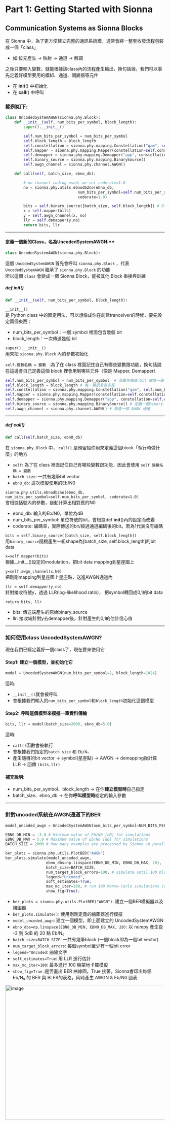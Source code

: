 # Part 1: Getting Started with Sionna


## Communication Systems as Sionna Blocks 

在 Sionna 中，為了更方便建立完整的通訊系統模，通常會將一整套收發流程包裝成一個「class」  
- 如:位元產生 → 映射 → 通道 → 解調


之後只要輸入變數，就能根據該class內的流程產生輸出，換句話說，我們可以事先定義好模型要用的模組、通道、調變器等元件  
- 在 __init__() 中初始化
- 在 __call__() 中呼叫 

### 範例如下:  
```python
class UncodedSystemAWGN(sionna.phy.Block):
    def __init__(self, num_bits_per_symbol, block_length):
        super().__init__()

        self.num_bits_per_symbol = num_bits_per_symbol
        self.block_length = block_length
        self.constellation = sionna.phy.mapping.Constellation("qam", self.num_bits_per_symbol)
        self.mapper = sionna.phy.mapping.Mapper(constellation=self.constellation)
        self.demapper = sionna.phy.mapping.Demapper("app", constellation=self.constellation)
        self.binary_source = sionna.phy.mapping.BinarySource()
        self.awgn_channel = sionna.phy.channel.AWGN()

    def call(self, batch_size, ebno_db):

        # no channel coding used; we set coderate=1.0
        no = sionna.phy.utils.ebnodb2no(ebno_db,
                                num_bits_per_symbol=self.num_bits_per_symbol,
                                coderate=1.0)

        bits = self.binary_source([batch_size, self.block_length]) # Blocklength set to 1024 bits
        x = self.mapper(bits)
        y = self.awgn_channel(x, no)
        llr = self.demapper(y,no)
        return bits, llr
```


***

#### 定義一個新的Class，名為UncodedSystemAWGN:**  
```python
class UncodedSystemAWGN(sionna.phy.Block):
```
這個 `UncodedSystemAWGN` 首先會呼叫 `sionna.phy.Block` ，代表 `UncodedSystemAWGN` 繼承了 `sionna.phy.Block` 的功能  
所以這個 `class` 會變成一個 Sionna Block，能被其他 Block 串接與訓練  

##### def __init__()
```python
def __init__(self, num_bits_per_symbol, block_length):
```
`__init__()`  
是 Python class 中的固定用法，可以想像成你在創建tranceiver的時候，要先設定兩個東西：  
* num_bits_per_symbol：一個 symbol 裡面包含幾個 bit
* block_length：一次傳送幾個 bit
 
`super().__init__()`  
用來把 `sionna.phy.Block` 內的參數初始化  

`self.變數名稱 = 變數 ` :為了在 class 裡面記住自己有哪些變數跟功能，換句話說在這邊會自己定義這個 block 裡會用到哪些元件（像是 Mapper, Demapper）
```python
self.num_bits_per_symbol = num_bits_per_symbol  # 我要用幾個 bit 做成一個 symbol
self.block_length = block_length # 每一筆訊息有多長
self.constellation = sionna.phy.mapping.Constellation("qam", self.num_bits_per_symbol) # 調變的方式:QAM, 每幾個bit組合成一個symbol
self.mapper = sionna.phy.mapping.Mapper(constellation=self.constellation) # 使用前一行的constellation，創造一個mapper，這個mapper可以把bit vector直接轉換成星座圖
self.demapper = sionna.phy.mapping.Demapper("app", constellation=self.constellation) # demapper的形式
self.binary_source = sionna.phy.mapping.BinarySource() # 定義一個binary source，來創建 0,1 位元訊號
self.awgn_channel = sionna.phy.channel.AWGN() # 創造一個 AWGN 通道
```
***
##### def call()
```python
def call(self,batch_size, ebn0_db)
```  
在 `sionna.phy.Block` 中， `call()` 是預留給你用來定義這個block「執行時做什麼」的地方  
* `self`: 為了在 class 裡面記住自己有哪些變數跟功能，因此會使用 `self.變數名稱 = 變數 ` 
* `batch_size`: 一共有幾筆bit vector
* `ebn0_db`: 這次模擬使用的Eb/N0

`sionna.phy.utils.ebnodb2no(ebno_db, num_bits_per_symbol=self.num_bits_per_symbol, coderate=1.0)`  
會根據括號內的參數，自動計算出相對應的N0  
* ebno_db: 輸入的Eb/N0，單位為dB
* num_bits_per_symbol: 單位符號的bit，會根據def __init__()內的設定而改變
* coderate: 編碼率，實際傳送的bit/經過通道編碼後的bit。若為1代表沒有編碼  

`bits = self.binary_source([batch_size, self.block_length])`  
用`binary_source`隨機產生一組shape為[batch_size, self.block_length]的bit data  

`x=self.mapper(bits)`  
根據__init__()設定的modulation，把bit data mapping到星座圖上

`y=self.awgn_channel(x,N0)`  
把剛剛mapping到星座圖上星座點，送進AWGN通道內

`llr = self.demapper(y,no)`  
針對接收符號y，透過 LLR(log-likelihood ratio)， 把symbol轉回成0,1的bit data  

`return bits, llr`  
* bits: 傳送端產生的原始binary_source
* llr: 接收端針對y去demapper後，針對產生的0,1的估計信心值
***
### 如何使用class UncodedSystemAWGN?
現在我們已經定義好一個class了，現在要來使用它
#### Step1: 建立一個模型，並初始化它
```python
model = UncodedSystemAWGN(num_bits_per_symbol=2, block_length=1024)
```
這時:  
* `__init__()`就會被呼叫
* 會根據我們輸入的`num_bits_per_symbol`和`block_length`初始化這個模型  
#### Step2: 呼叫這個模型來模擬一筆資料傳輸
```python
bits, llr = model(batch_size=2000, ebno_db=5.0)
```
這時:  
* `call()`函數會被執行
* 會根據我們指定的`batch size` 和 `Eb/N₀`
* 產生隨機的bit vector -> symbol(星座點) -> AWGN -> demapping後計算LLR -> 回傳 `(bits,llr)`  

#### 補充說明:  
* num_bits_per_symbol、block_length → 在你**建立模型時**自己指定
* batch_size、ebno_db → 在你**呼叫模型時**給定的輸入參數
***
### 針對uncoded系統在AWGN通道下的BER  
```python
model_uncoded_awgn = UncodedSystemAWGN(num_bits_per_symbol=NUM_BITS_PER_SYMBOL, block_length=1024)  

EBN0_DB_MIN = -3.0 # Minimum value of Eb/N0 [dB] for simulations
EBN0_DB_MAX = 5.0 # Maximum value of Eb/N0 [dB] for simulations
BATCH_SIZE = 2000 # How many examples are processed by Sionna in parallel

ber_plots = sionna.phy.utils.PlotBER("AWGN")
ber_plots.simulate(model_uncoded_awgn,
                  ebno_dbs=np.linspace(EBN0_DB_MIN, EBN0_DB_MAX, 20),
                  batch_size=BATCH_SIZE,
                  num_target_block_errors=100, # simulate until 100 block errors occured
                  legend="Uncoded",
                  soft_estimates=True,
                  max_mc_iter=100, # run 100 Monte-Carlo simulations (each with batch_size samples)
                  show_fig=True);
```
* `ber_plots = sionna.phy.utils.PlotBER("AWGN")`: 建立一個BER模擬器以及繪圖器
* `ber_plots.simulate()`: 使用剛剛定義的繪圖器進行模擬
* `model_uncoded_awgn`: 建立一個模型，即上面建立的 UncodedSystemAWGN
* `ebno_dbs=np.linspace(EBN0_DB_MIN, EBN0_DB_MAX, 20)`: 以 numpy 產生從 -3 到 5dB 的 20 點 Eb/N₀
* `batch_size=BATCH_SIZE`: 一共有幾筆block (一個block即為一個bit vector)
* `num_target_block_errors`: 每個symbol至少有一個bit error
* `legend="Uncoded`: 曲線文字
* `soft_estimates=True`: 用 LLR 進行估計
* `max_mc_iter=100`: 最多進行 100 輪蒙地卡羅模擬
* `show_fig=True` :是否畫出 BER 曲線圖，True
接著，Sionna會印出每個 Eb/N₀ 的 BER 與 BLER的表格，同時產生 AWGN & Eb/N0 圖表
<img width="657" height="425" alt="image" src="https://github.com/user-attachments/assets/51d3208e-41d3-4bf7-936c-da51743a240d" />

